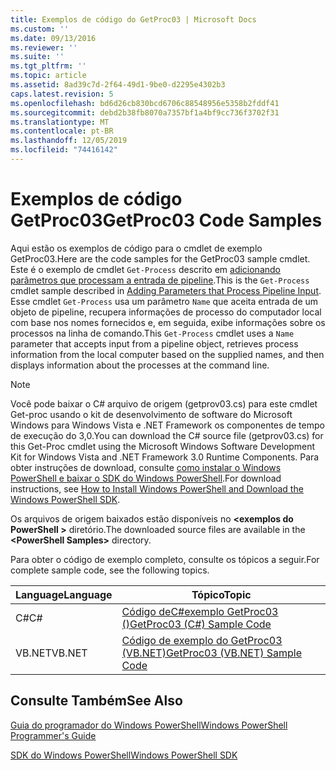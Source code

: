 ```yaml
---
title: Exemplos de código do GetProc03 | Microsoft Docs
ms.custom: ''
ms.date: 09/13/2016
ms.reviewer: ''
ms.suite: ''
ms.tgt_pltfrm: ''
ms.topic: article
ms.assetid: 8ad39c7d-2f64-49d1-9be0-d2295e4302b3
caps.latest.revision: 5
ms.openlocfilehash: bd6d26cb830bcd6706c88548956e5358b2fddf41
ms.sourcegitcommit: debd2b38fb8070a7357bf1a4bf9cc736f3702f31
ms.translationtype: MT
ms.contentlocale: pt-BR
ms.lasthandoff: 12/05/2019
ms.locfileid: "74416142"
---
```

# <a name="getproc03-code-samples"></a><span data-ttu-id="274c5-102">Exemplos de código GetProc03</span><span class="sxs-lookup"><span data-stu-id="274c5-102">GetProc03 Code Samples</span></span>

<span data-ttu-id="274c5-103">Aqui estão os exemplos de código para o cmdlet de exemplo GetProc03.</span><span class="sxs-lookup"><span data-stu-id="274c5-103">Here are the code samples for the GetProc03 sample cmdlet.</span></span> <span data-ttu-id="274c5-104">Este é o exemplo de cmdlet `Get-Process` descrito em [adicionando parâmetros que processam a entrada de pipeline](../cmdlet/adding-parameters-that-process-pipeline-input.md).</span><span class="sxs-lookup"><span data-stu-id="274c5-104">This is the `Get-Process` cmdlet sample described in [Adding Parameters that Process Pipeline Input](../cmdlet/adding-parameters-that-process-pipeline-input.md).</span></span> <span data-ttu-id="274c5-105">Esse cmdlet `Get-Process` usa um parâmetro `Name` que aceita entrada de um objeto de pipeline, recupera informações de processo do computador local com base nos nomes fornecidos e, em seguida, exibe informações sobre os processos na linha de comando.</span><span class="sxs-lookup"><span data-stu-id="274c5-105">This `Get-Process` cmdlet uses a `Name` parameter that accepts input from a pipeline object, retrieves process information from the local computer based on the supplied names, and then displays information about the processes at the command line.</span></span>

> [!NOTE]
> <span data-ttu-id="274c5-106">Você pode baixar o C# arquivo de origem (getprov03.cs) para este cmdlet Get-proc usando o kit de desenvolvimento de software do Microsoft Windows para Windows Vista e .NET Framework os componentes de tempo de execução do 3,0.</span><span class="sxs-lookup"><span data-stu-id="274c5-106">You can download the C# source file (getprov03.cs) for this Get-Proc cmdlet using the Microsoft Windows Software Development Kit for Windows Vista and .NET Framework 3.0 Runtime Components.</span></span> <span data-ttu-id="274c5-107">Para obter instruções de download, consulte [como instalar o Windows PowerShell e baixar o SDK do Windows PowerShell](/powershell/scripting/developer/installing-the-windows-powershell-sdk).</span><span class="sxs-lookup"><span data-stu-id="274c5-107">For download instructions, see [How to Install Windows PowerShell and Download the Windows PowerShell SDK](/powershell/scripting/developer/installing-the-windows-powershell-sdk).</span></span>
>
> <span data-ttu-id="274c5-108">Os arquivos de origem baixados estão disponíveis no **\<exemplos do PowerShell >** diretório.</span><span class="sxs-lookup"><span data-stu-id="274c5-108">The downloaded source files are available in the **\<PowerShell Samples>** directory.</span></span>

<span data-ttu-id="274c5-109">Para obter o código de exemplo completo, consulte os tópicos a seguir.</span><span class="sxs-lookup"><span data-stu-id="274c5-109">For complete sample code, see the following topics.</span></span>

|<span data-ttu-id="274c5-110">Language</span><span class="sxs-lookup"><span data-stu-id="274c5-110">Language</span></span>|<span data-ttu-id="274c5-111">Tópico</span><span class="sxs-lookup"><span data-stu-id="274c5-111">Topic</span></span>|
|--------------|-----------|
|<span data-ttu-id="274c5-112">C#</span><span class="sxs-lookup"><span data-stu-id="274c5-112">C#</span></span>|[<span data-ttu-id="274c5-113">Código deC#exemplo GetProc03 ()</span><span class="sxs-lookup"><span data-stu-id="274c5-113">GetProc03 (C#) Sample Code</span></span>](./getproc03-csharp-sample-code.md)|
|<span data-ttu-id="274c5-114">VB.NET</span><span class="sxs-lookup"><span data-stu-id="274c5-114">VB.NET</span></span>|[<span data-ttu-id="274c5-115">Código de exemplo do GetProc03 (VB.NET)</span><span class="sxs-lookup"><span data-stu-id="274c5-115">GetProc03 (VB.NET) Sample Code</span></span>](./getproc03-vb-net-sample-code.md)|

## <a name="see-also"></a><span data-ttu-id="274c5-116">Consulte Também</span><span class="sxs-lookup"><span data-stu-id="274c5-116">See Also</span></span>

[<span data-ttu-id="274c5-117">Guia do programador do Windows PowerShell</span><span class="sxs-lookup"><span data-stu-id="274c5-117">Windows PowerShell Programmer's Guide</span></span>](./windows-powershell-programmer-s-guide.md)

[<span data-ttu-id="274c5-118">SDK do Windows PowerShell</span><span class="sxs-lookup"><span data-stu-id="274c5-118">Windows PowerShell SDK</span></span>](../windows-powershell-reference.md)
